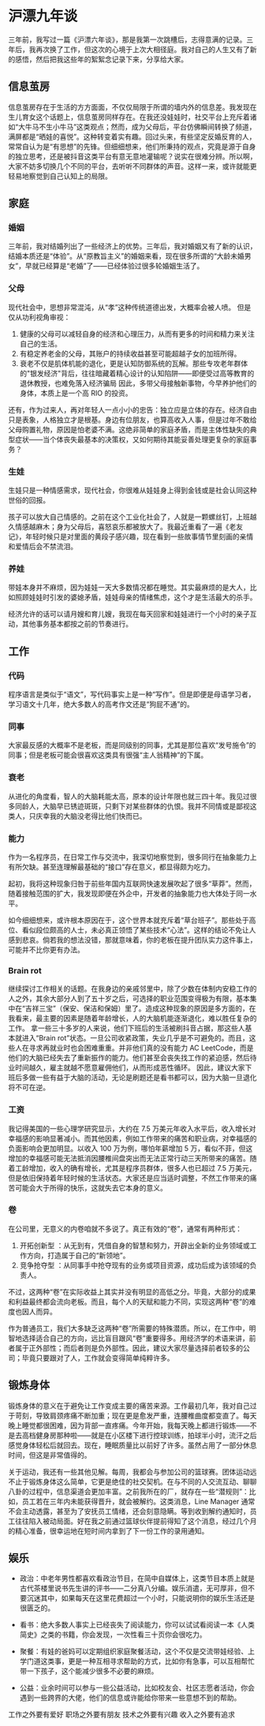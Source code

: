 # 沪漂九年谈

三年前，我写过一篇《沪漂六年谈》，那是我第一次跳槽后，志得意满的记录。三年后，我再次换了工作，但这次的心境于上次大相径庭。我对自己的人生又有了新的感悟，然后把我这些年的絮絮念记录下来，分享给大家。

## 信息茧房

信息茧房存在于生活的方方面面，不仅仅局限于所谓的墙内外的信息差。我发现在生儿育女这个话题上，信息茧房同样存在。在我还没娃娃时，社交平台上充斥着诸如“大牛马不生小牛马”这类观点；然而，成为父母后，平台仿佛瞬间转换了频道，满屏都是“晒娃的喜悦”。这种转变着实有趣。回过头来，有些坚定反婚反育的人，常常自认为是“有思想”的先锋。但细细想来，他们所秉持的观点，究竟是源于自身的独立思考，还是被抖音这类平台有意无意地灌输呢？说实在很难分辨。所以啊，大家不妨多切换几个不同的平台，去听听不同群体的声音。这样一来，或许就能更轻易地察觉到自己认知上的局限。

## 家庭

### 婚姻

三年前，我对结婚列出了一些经济上的优势。三年后，我对婚姻又有了新的认识，结婚本质还是“体验”。从“原教旨主义”的婚姻来看，现在很多所谓的“大龄未婚男女”，早就已经算是“老婚”了——已经体验过很多轮婚姻生活了。


### 父母

现代社会中，思想非常混沌，从“孝”这种传统道德出发，大概率会被人喷。
但是仅从功利视角审视：

1. 健康的父母可以减轻自身的经济和心理压力，从而有更多的时间和精力来关注自己的生活。
2. 有稳定养老金的父母，其账户的持续收益甚至可能超越子女的加班所得。
3. 衰老不仅是肌体机能的退化，更是认知防御系统的瓦解。那些专攻老年群体的"银发经济"背后，往往暗藏着精心设计的认知陷阱——即便受过高等教育的退休教授，也难免落入经济骗局
因此，多带父母接触新事物，今早养护他们的身体，本质上是一个高 RIO 的投资。


还有，作为过来人，再对年轻人一点小小的忠告：独立应是立体的存在。经济自由只是表象，人格独立才是根基。身边有位朋友，也算高收入人事，但是过年不敢给父母购置礼物，原因是怕老婆不满。这绝非简单的家庭矛盾，而是主体性缺失的典型症状——当个体丧失最基本的决策权，又如何期待其能妥善处理更复杂的家庭事务？

### 生娃

生娃只是一种情感需求，现代社会，你很难从娃娃身上得到金钱或是社会认同这种世俗的回报。

孩子可以放大自己情感的。之前在这个工业化社会了，人就是一颗螺丝钉，上班越久情感越麻木；身为父母后，喜怒哀乐都被放大了。我最近重看了一遍《老友记》，年轻时候只是对里面的黄段子感兴趣，现在看到一些故事情节里刻画的亲情和爱情后会不禁流泪。

### 养娃

带娃本身并不麻烦，因为娃娃一天大多数情况都在睡觉。其实最麻烦的是大人，比如照顾娃娃时引发的婆媳矛盾，娃娃母亲的情绪焦虑，这个才是生活最大的杀手。

经济允许的话可以请月嫂和育儿嫂，我现在每天回家和娃娃进行一个小时的亲子互动，其他事务基本都按之前的节奏进行。

## 工作

### 代码

程序语言是类似于“语文”，写代码事实上是一种“写作”。但是即便是母语学习者，学习语文十几年，绝大多数人的高考作文还是“狗屁不通”的。


### 同事

大家最反感的大概率不是老板，而是同级别的同事，尤其是那位喜欢“发号施令”的同事；但是老板可能会很喜欢这类具有很强“主人翁精神”的下属。

### 衰老

从进化的角度看，智人的大脑耗能太高，原本的设计年限也就三四十年。我见过很多同龄人，大脑早已锈迹斑斑，只剩下对某些群体的仇恨。我并不同情或是鄙视这类人，只庆幸我的大脑没老得比他们快而已。

### 能力

作为一名程序员，在日常工作与交流中，我深切地察觉到，很多同行在抽象能力上有所欠缺。甚至连理解最基础的“接口”存在意义，都显得颇为吃力。

起初，我将这种现象归咎于前些年国内互联网快速发展吹起了很多“草莽”。然而，随着接触范围的扩大，我发现即便在外企中，开发者的抽象能力也大体处于同一水平。

如今细细想来，或许根本原因在于，这个世界本就充斥着“草台班子”。那些处于高位、看似段位颇高的人士，未必真正领悟了某些技术“心法”。这样的结论不免让人感到悲哀。倘若我的想法没错，那就意味着，你的老板在提升团队实力这件事上，可能并不比你更有办法。

### Brain rot

继续探讨工作相关的话题。在我身边的亲戚邻里中，除了少数在体制内安稳工作的人之外，其余大部分人到了五十岁之后，可选择的职业范围变得极为有限，基本集中在“吉祥三宝”（保安、保洁和保姆）里了。造成这种现象的原因是多方面的，在我看来，最主要的因素是随着年龄增长，人的大脑机能逐渐退化，难以胜任复杂的工作。
拿一些三十多岁的人来说，他们下班后的生活被刷抖音占据，那这些人基本就进入“Brain rot”状态。一旦公司收紧政策，失业几乎是不可避免的。而且，这些人在寻求再就业时也会困难重重。并非他们真的没有能力 AC LeetCode，而是他们的大脑已经失去了重新振作的能力。他们甚至会丧失找工作的紧迫感，然后待业时间越久，雇主就越不愿意雇佣他们，从而形成恶性循环。
因此，建议大家下班后多做一些有益于大脑的活动，无论是刷题还是看书都可以，因为大脑一旦退化将不可在逆。

### 工资

我记得美国的一些心理学研究显示，大约在 7.5 万美元年收入水平后，收入增长对幸福感的影响显著减小。而其他因素，例如工作带来的痛苦和职业病，对幸福感的负面影响会更加明显。以收入 100 万为例，哪怕年薪增加 5 万，看似不菲，但这增加的幸福感可能无法抵消因腰椎间盘突出而无法正常行动三天所带来的痛苦。随着工龄增加，收入的确有增长，尤其是程序员群体，很多人也已超过 7.5 万美元，但是依旧保持着年轻时候的生活状态。大家还是应当适时调整，不然工作带来的痛苦可能会大于所得的快乐，这就失去它本身的意义。

### 卷

在公司里，无意义的内卷咱就不多说了。真正有效的“卷”，通常有两种形式：

1. 开拓创新型 ：从无到有，凭借自身的智慧和努力，开辟出全新的业务领域或工作方向，打造属于自己的“新领地”。
2. 竞争抢夺型 ：从同事手中抢夺现有的业务或项目资源，成功后成为该领域的负责人。
   
不过，这两种“卷”在实际收益上其实并没有明显的高低之分。毕竟，大部分的成果和利益最终都会流向老板。而且，每个人的天赋和能力不同，实现这两种“卷”的难度也因人而异。

作为普通员工，我们大多缺乏这两种“卷”所需要的特殊潜质。所以，在工作中，明智地选择适合自己的方向，远比盲目跟风“卷”重要得多。用经济学的术语来讲，前者属于正外部性；而后者则是负外部性。因此，建议大家尽量选择前者较多的公司；毕竟只要跟对了人，工作就会变得简单纯粹许多。

## 锻炼身体

锻炼身体的意义在于避免让工作变成主要的痛苦来源。工作最初几年，我对自己过于苛刻，导致肩颈疼痛不断加重；现在更是愈发严重，连腰椎曲度都变直了。每天晚上睡觉都很困难，因为背部一直疼痛。今年开始，我每天晚上都进行锻炼——不是去高档健身房那种啦——就是在小区楼下进行控球训练，拍球半小时，流汗之后感觉身体轻松后就回去。现在，睡眠质量比以前好了许多。虽然占用了一部分休息时间，但这是非常值得的。

关于运动，我还有一些其他见解。每周，我都会与参加公司的篮球赛。团体运动远不止于锻炼身体这么简单，它更是绝佳的社交契机。在与不同的人交流互动、聊聊八卦的过程中，信息渠道会更加丰富。之前我所在的厂，就存在一些“潜规则”：比如，员工若在三年内未能获得晋升，就会被解约。这类消息，Line Manager 通常不会主动透露，甚至为了安抚员工情绪，还会刻意隐瞒。等到收到解约通知时，员工往往陷入被动局面。好在我之前通过篮球伙伴提前得知了这个消息，经过几个月的精心准备，很幸运地在短时间内拿到了下一份工作的录用通知。

## 娱乐

* 政治：中老年男性都喜欢看政治节目，在简中自媒体上，这类节目本质上就是古代茶楼里说书先生讲的评书——二分真八分编。娱乐消遣，无可厚非，但不要沉迷其中，如果每天在这里花费超过一个小时，只能说明你的娱乐生活还是很匮乏的。
* 看书：绝大多数人事实上已经丧失了阅读能力，你可以试试看阅读一本《人类简史》之类的书籍，你会发现，一次性看三十页你会很吃力。

* 聚餐：有娃的爸妈可以定期组织家庭聚餐活动，这个不仅是交流带娃经验、上学门道这类事，更是一种互相寻求帮助的方式，比如你有急事，可以互相帮忙带一下孩子，这个能减少很多不必要的麻烦。
* 公益：业余时间可以参与一些公益活动，比如校友会、社区志愿者活动，你会遇到一些跨界的大佬，他们的信息或许能给你带来一些意想不到的帮助。

工作之外要有爱好
职场之外要有朋友
技术之外要有兴趣
收入之外要有追求